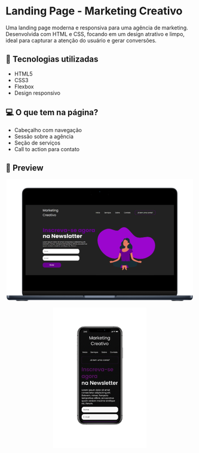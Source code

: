 # Landing Page - Marketing Creativo

Uma landing page moderna e responsiva para uma agência de marketing. Desenvolvida com HTML e CSS, focando em um design atrativo e limpo, ideal para capturar a atenção do usuário e gerar conversões.

## 🔧 Tecnologias utilizadas

- HTML5
- CSS3
- Flexbox
- Design responsivo

## 💻 O que tem na página?

- Cabeçalho com navegação
- Sessão sobre a agência
- Seção de serviços
- Call to action para contato

## 📸 Preview

<p align="center">
  <img src="./components/mockups/laptop-mockup.png" alt="Mockup em notebook" width="500"/>
</p>

<p align="center">
  <img src="./components/mockups/celular-mockup-Photoroom.png" alt="Mockup em celular" width="250"/>
</p>
